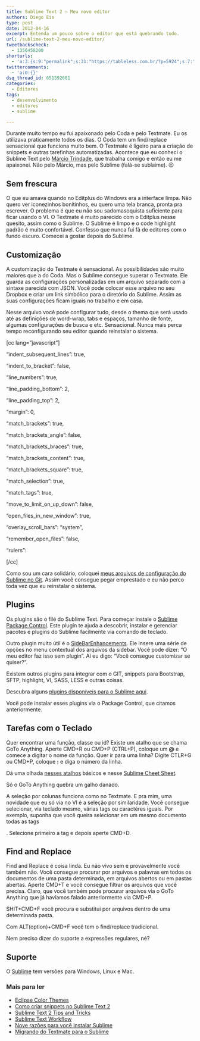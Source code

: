 ```yaml
---
title: Sublime Text 2 – Meu novo editor
authors: Diego Eis
type: post
date: 2012-04-16
excerpt: Entenda um pouco sobre o editor que está quebrando tudo.
url: /sublime-text-2-meu-novo-editor/
tweetbackscheck:
  - 1356458200
shorturls:
  - 'a:3:{s:9:"permalink";s:31:"https://tableless.com.br/?p=5924";s:7:"tinyurl";s:26:"https://tinyurl.com/dxjkter";s:4:"isgd";s:19:"https://is.gd/yzgkCt";}'
twittercomments:
  - 'a:0:{}'
dsq_thread_id: 651592681
categories:
  - Editores
tags:
  - desenvolvimento
  - editores
  - sublime

---
```

Durante muito tempo eu fui apaixonado pelo Coda e pelo Textmate. Eu os utilizava praticamente todos os dias. O Coda tem um find/replace sensacional que funciona muito bem. O Textmate é ligeiro para a criação de snippets e outras tarefinhas automatizadas. Acontece que eu conheci o Sublime Text pelo [Márcio Trindade][1], que trabalha comigo e então eu me apaixonei. Não pelo Márcio, mas pelo Sublime (falá-se sublaime). 😉

## Sem frescura

O que eu amava quando no Editplus do Windows era a interface limpa. Não quero ver iconezinhos bonitinhos, eu quero uma tela branca, pronta pra escrever. O problema é que eu não sou sadomasoquista suficiente para ficar usando o VI. O Textmate é muito parecido com o Editplus nesse quesito, assim como o Sublime. O Sublime é limpo e o code highlight padrão é muito confortável. Confesso que nunca fui fã de editores com o fundo escuro. Comecei a gostar depois do Sublime.

## Customização

A customização do Textmate é sensacional. As possibilidades são muito maiores que a do Coda. Mas o Sublime consegue superar o Textmate. Ele guarda as configurações personalizadas em um arquivo separado com a sintaxe parecida com JSON. Você pode colocar esse arquivo no seu Dropbox e criar um link simbólico para o diretório do Sublime. Assim as suas configurações ficam iguais no trabalho e em casa.

Nesse arquivo você pode configurar tudo, desde o thema que será usado até as definições de word-wrap, tabs e espaços, tamanho de fonte, algumas configurações de busca e etc. Sensacional. Nunca mais perca tempo reconfigurando seu editor quando reinstalar o sistema.

[cc lang=&#8221;javascript&#8221;]
	  
&#8220;indent\_subsequent\_lines&#8221;: true,
	  
&#8220;indent\_to\_bracket&#8221;: false,
	  
&#8220;line_numbers&#8221;: true,
	  
&#8220;line\_padding\_bottom&#8221;: 2,
	  
&#8220;line\_padding\_top&#8221;: 2,
	  
&#8220;margin&#8221;: 0,
	  
&#8220;match_brackets&#8221;: true,
	  
&#8220;match\_brackets\_angle&#8221;: false,
	  
&#8220;match\_brackets\_braces&#8221;: true,
	  
&#8220;match\_brackets\_content&#8221;: true,
	  
&#8220;match\_brackets\_square&#8221;: true,
	  
&#8220;match_selection&#8221;: true,
	  
&#8220;match_tags&#8221;: true,
	  
&#8220;move\_to\_limit\_on\_up_down&#8221;: false,
	  
&#8220;open\_files\_in\_new\_window&#8221;: true,
	  
&#8220;overlay\_scroll\_bars&#8221;: &#8220;system&#8221;,
	  
&#8220;remember\_open\_files&#8221;: false,
	  
&#8220;rulers&#8221;:
  
[/cc]

Como sou um cara solidário, coloquei [meus arquivos de configuração do Sublime no Git][2]. Assim você consegue pegar emprestado e eu não perco toda vez que eu reinstalar o sistema.

## Plugins

Os plugins são o filé do Sublime Text. Para começar instale o [Sublime Package Control][3]. Este plugin te ajuda a descobrir, instalar e gerenciar pacotes e plugins do Sublime facilmente via comando de teclado.

Outro plugin muito útil é o [SideBarEnhancements][4]. Ele insere uma série de opções no menu contextual dos arquivos da sidebar. Você pode dizer: &#8220;O meu editor faz isso sem plugin&#8221;. Aí eu digo: &#8220;Você consegue customizar se quiser?&#8221;. 

Existem outros plugins para integrar com o GIT, snippets para Bootstrap, SFTP, highlight, VI, SASS, LESS e outras coisas.

Descubra alguns [plugins disponíveis para o Sublime aqui][5].

Você pode instalar esses plugins via o Package Control, que citamos anteriormente.

## Tarefas com o Teclado

Quer encontrar uma função, classe ou id? Existe um atalho que se chama GoTo Anything. Aperte CMD+R ou CMD+P (CTRL+P), coloque um **@** e comece a digitar o nome da função. Quer ir para uma linha? Digite CTLR+G ou CMD+P, coloque **:** e diga o número da linha. 

Dá uma olhada [nesses atalhos][6] básicos e nesse [Sublime Cheet Sheet][7].

Só o GoTo Anything quebra um galho danado.

A seleção por colunas funciona como no Textmate. E pra mim, uma novidade que eu só via no VI é a seleção por similaridade. Você consegue selecionar, via teclado mesmo, várias tags ou caractéres iguais. Por exemplo, suponha que você queira selecionar em um mesmo documento todas as tags <p>. Selecione primeiro a tag e depois aperte CMD+D. 

## Find and Replace

Find and Replace é coisa linda. Eu não vivo sem e provavelmente você também não. Você consegue procurar por arquivos e palavras em todos os documentos de uma pasta determinada, em arquivos abertos ou em pastas abertas. Aperte CMD+T e você consegue filtrar os arquivos que você precisa. Claro, que você também pode procurar arquivos via o GoTo Anything que já havíamos falado anteriormente via CMD+P.

SHIT+CMD+F você procura e substitui por arquivos dentro de uma determinada pasta.
  
Com ALT(option)+CMD+F você tem o find/replace tradicional.

Nem preciso dizer do suporte a expressões regulares, né?

## Suporte

O [Sublime][8] tem versões para Windows, Linux e Mac.

### Mais para ler

  * [Eclipse Color Themes][9]
  * [Como criar snippets no Sublime Text 2][10]
  * [Sublime Text 2 Tips and Tricks][11]
  * [Sublime Text Workflow][12]
  * [Nove razões para você instalar Sublime][13]
  * [Migrando do Textmate para o Sublime][14]

 [1]: https://marciotrindade.com/
 [2]: https://github.com/tableless/Sublime/
 [3]: https://wbond.net/sublime_packages/package_control/installation
 [4]: https://github.com/titoBouzout/SideBarEnhancements
 [5]: https://wbond.net/sublime_packages/community
 [6]: https://gist.github.com/1596897
 [7]: https://docs.google.com/spreadsheet/ccc?key=0AnLDKkpwS2wCdHVoRGdlZ2h0MVhjLXlVTVJFbVFCWWc&hl=en_GB#gid=0
 [8]: https://www.sublimetext.com/2
 [9]: https://www.eclipsecolorthemes.org/?view=theme&id=66
 [10]: https://tutsmais.com.br/blog/2012/como-criar-snippets-no-sublime-text-2-rapido-pratico-util-e-sexy/
 [11]: https://net.tutsplus.com/tutorials/tools-and-tips/sublime-text-2-tips-and-tricks/
 [12]: https://tarantsov.com/blog/2012/02/sublime-text-workflow-that-beats-coda-and-espresso/
 [13]: https://1p1e1.tumblr.com/post/14262857223/9-reasons-you-must-install-sublime-text-2-code-like-a
 [14]: https://danielfilho.info/blog/migrando-do-textmate-para-o-sublime-text-2/
